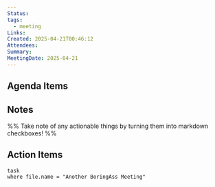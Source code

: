 ```yaml
---
Status: 
tags:
  - meeting
Links: 
Created: 2025-04-21T00:46:12
Attendees: 
Summary:
MeetingDate: 2025-04-21
---
```

## Agenda Items

## Notes
%% Take note of any actionable things by turning them into markdown checkboxes! %%

## Action Items

```dataview
task
where file.name = "Another BoringAss Meeting"
```
